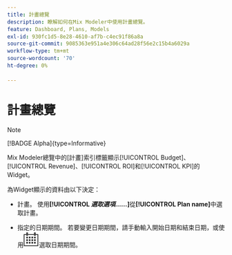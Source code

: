 ```yaml
---
title: 計畫總覽
description: 瞭解如何在Mix Modeler中使用計畫總覽。
feature: Dashboard, Plans, Models
exl-id: 930fc1d5-8e28-4610-af7b-c4ec91f86a8a
source-git-commit: 9085363e951a4e306c64ad28f56e2c15b4a6029a
workflow-type: tm+mt
source-wordcount: '70'
ht-degree: 0%

---
```


# 計畫總覽

>[!NOTE]
>
>[!BADGE Alpha]{type=Informative}


Mix Modeler總覽中的[計畫]索引標籤顯示[!UICONTROL Budget]、[!UICONTROL Revenue]、[!UICONTROL ROI]和[!UICONTROL KPI]的Widget。

為Widget顯示的資料由以下決定：

* 計畫。 使用&#x200B;**[!UICONTROL _選取選項……_]**&#x200B;從&#x200B;**[!UICONTROL Plan name]**&#x200B;中選取計畫。

* 指定的日期期間。 若要變更日期期間，請手動輸入開始日期和結束日期，或使用![行事曆](/help/assets//icons/Calendar.svg)選取日期期間。


